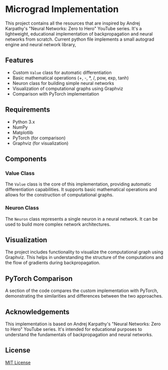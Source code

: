 # Micrograd Implementation

This project contains all the resources that are inspired by Andrej Karpathy's "Neural Networks: Zero to Hero" YouTube series. It's a lightweight, educational implementation of backpropagation and neural networks from scratch.
Current python file implements a small autograd engine and neural network library, 
## Features

- Custom `Value` class for automatic differentiation
- Basic mathematical operations (+, -, *, /, pow, exp, tanh)
- Neuron class for building simple neural networks
- Visualization of computational graphs using Graphviz
- Comparison with PyTorch implementation

## Requirements

- Python 3.x
- NumPy
- Matplotlib
- PyTorch (for comparison)
- Graphviz (for visualization)

## Components

### Value Class

The `Value` class is the core of this implementation, providing automatic differentiation capabilities. It supports basic mathematical operations and allows for the construction of computational graphs.

### Neuron Class

The `Neuron` class represents a single neuron in a neural network. It can be used to build more complex network architectures.

## Visualization

The project includes functionality to visualize the computational graph using Graphviz. This helps in understanding the structure of the computations and the flow of gradients during backpropagation.

## PyTorch Comparison

A section of the code compares the custom implementation with PyTorch, demonstrating the similarities and differences between the two approaches.

## Acknowledgements

This implementation is based on Andrej Karpathy's "Neural Networks: Zero to Hero" YouTube series. It's intended for educational purposes to understand the fundamentals of backpropagation and neural networks.

## License

[MIT License](LICENSE)
